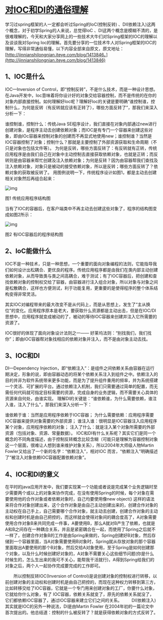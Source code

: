 # [对IOC和DI的通俗理解](https://www.cnblogs.com/wangxilei/p/9522016.html)

学习过spring框架的人一定都会听过Spring的IoC(控制反转) 、DI(依赖注入)这两个概念，对于初学Spring的人来说，总觉得IoC 、DI这两个概念是模糊不清的，是很难理解的，今天和大家分享网上的一些技术大牛们对Spring框架的IOC的理解以及谈谈我对Spring Ioc的理解。首先要分享的一位技术牛人对Spring框架的IOC的理解，写得非常通俗易懂，以下内容全部来自原文，原文地址：[http://jinnianshilongnian.iteye.com/blog/1413846。](http://jinnianshilongnian.iteye.com/blog/1413846)

 

## 1、IOC是什么

   IOC—Inversion of Control，即“控制反转”，不是什么技术，而是一种设计思想。在Java开发中，Ioc意味着将你设计好的对象交给容器控制，而不是传统的在你的对象内部直接控制。如何理解好Ioc呢？理解好Ioc的关键是要明确“谁控制谁，控制什么，为何是反转（有反转就应该有正转了），哪些方面反转了”，那我们来深入分析一下：

谁控制谁，控制什么：传统Java SE程序设计，我们直接在对象内部通过new进行创建对象，是程序主动去创建依赖对象；而IOC是有专门一个容器来创建这些对象，即由IOc容器来控制对象的创建而不再显式地使用new；谁控制谁？当然是IOC容器控制了对象；控制什么？那就是主要控制了外部资源获取和生命周期（不只是对象也包括文件等）。
为何是反转，哪些方面反转了：有反转就有正转，传统应用程序是由我们自己在对象中主动控制去直接获取依赖对象，也就是正转；而反转则是由容器来帮忙创建及注入依赖对象；为何是反转？因为由容器帮我们查找及注入依赖对象，对象只是被动的接受依赖对象，所以是反转；哪些方面反转了？依赖对象的获取被反转了。
用图例说明一下，传统程序设计如图1，都是主动去创建相关对象然后再组合起来：

![img](https://img-blog.csdn.net/20170219104635409)

图1 传统应用程序结构图

当有了IOC的容器后，在客户端类中不再主动去创建这些对象了，程序的结构图变成如图2所示：

![img](https://img-blog.csdn.net/20170219104647348)

图2 有IOC容器后的程序结构图

 

## 2、IoC能做什么

   IOC不是一种技术，只是一种思想，一个重要的面向对象编程的法则，它能指导我们如何设计出松耦合、更优良的程序。传统应用程序都是由我们在类内部主动创建依赖对象，从而导致类与类之间高耦合，难于测试；有了IOC容器后，把创建和查找依赖对象的控制权交给了容器，由容器进行注入组合对象，所以对象与对象之间是松散耦合，这样也方便测试，利于功能复用，更重要的是使得程序的整个体系结构变得非常灵活。

   其实IOC对编程带来的最大改变不是从代码上，而是从思想上，发生了“主从换位”的变化。应用程序原本是老大，要获取什么资源都是主动出击，但是在IOC/DI思想中，应用程序就变成被动的了，被动的等待IOC容器来创建并注入它所需要的资源了。

   IOC很好的体现了面向对象设计法则之一—— 好莱坞法则：“别找我们，我们找你”；即由IOC容器帮对象找相应的依赖对象并注入，而不是由对象主动去找。

 

 

## 3、IOC和DI

   DI—Dependency Injection，即“依赖注入”：是组件之间依赖关系由容器在运行期决定，形象的说，即由容器动态的将某个依赖关系注入到组件之中。依赖注入的目的并非为软件系统带来更多功能，而是为了提升组件重用的频率，并为系统搭建一个灵活、可扩展的平台。通过依赖注入机制，我们只需要通过简单的配置，而无需任何代码就可指定目标需要的资源，完成自身的业务逻辑，而不需要关心具体的资源来自何处，由谁实现。
理解DI的关键是：“谁依赖谁，为什么需要依赖，谁注入谁，注入了什么”，那我们来深入分析一下：

 

谁依赖于谁：当然是应用程序依赖于IOC容器；
为什么需要依赖：应用程序需要IOC容器来提供对象需要的外部资源；
谁注入谁：很明显是IOC容器注入应用程序某个对象，应用程序依赖的对象；
注入了什么：就是注入某个对象所需要的外部资源（包括对象、资源、常量数据）。
IOC和DI有什么关系呢？其实它们是同一个概念的不同角度描述，由于控制反转概念比较含糊（可能只是理解为容器控制对象这一个层面，很难让人想到谁来维护对象关系），所以2004年大师级人物Martin Fowler又给出了一个新的名字：“依赖注入”，相对IOC 而言，“依赖注入”明确描述了“被注入对象依赖IOC容器配置依赖对象”。

## 4、IOC和DI的意义

 

   在平时的java应用开发中，我们要实现某一个功能或者说是完成某个业务逻辑时至少需要两个或以上的对象来协作完成，在没有使用Spring的时候，每个对象在需要使用他的合作对象或者依赖对象时，自己均要使用像new object() 这样的语法来将合作对象创建出来，这个合作对象是由自己主动创建出来的，创建合作对象的主动权在自己手上，自己需要哪个合作对象，就主动去创建，创建合作对象的主动权和创建时机是由自己把控的，而这样就会使得对象间的耦合度高了，A对象需要使用合作对象B来共同完成一件事，A要使用B，那么A就对B产生了依赖，也就是A和B之间存在一种耦合关系，并且是紧密耦合在一起，而使用了Spring之后就不一样了，创建合作对象B的工作是由Spring来做的，Spring创建好B对象，然后存储到一个容器里面，当A对象需要使用B对象时，Spring就从存放对象的那个容器里面取出A要使用的那个B对象，然后交给A对象使用，至于Spring是如何创建那个对象，以及什么时候创建好对象的，A对象不需要关心这些细节问题(你是什么时候生的，怎么生出来的我可不关心，能帮我干活就行)，A得到Spring给我们的对象之后，两个人一起协作完成要完成的工作即可。

　　所以控制反转IOC(Inversion of Control)是说创建对象的控制权进行转移，以前创建对象的主动权和创建时机是由自己把控的，而现在这种权力转移到第三方，比如转移交给了IOC容器，它就是一个专门用来创建对象的工厂，你要什么对象，它就给你什么对象，有了 IOC容器，依赖关系就变了，原先的依赖关系就没了，它们都依赖IOC容器了，通过IOC容器来建立它们之间的关系。
　　DI(依赖注入)其实就是IOC的另外一种说法，DI是由Martin Fowler 在2004年初的一篇论文中首次提出的。他总结道：控制的什么被反转了？就是获得依赖对象的方式反转了。